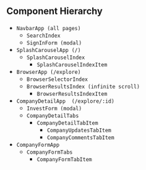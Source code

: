 ## Component Hierarchy

* `NavbarApp (all pages)`
  * `SearchIndex`
  * `SignInForm (modal)`
* `SplashCarouselApp (/)`
  * `SplashCarouselIndex`
    * `SplashCarouselIndexItem`
* `BrowserApp (/explore)`
  * `BrowserSelectorIndex`
  * `BrowserResultsIndex (infinite scroll)`
    * `BrowserResultsIndexItem`
* `CompanyDetailApp  (/explore/:id)`
  * `InvestForm (modal)`
  * `CompanyDetailTabs`
    * `CompanyDetailTabItem`
      * `CompanyUpdatesTabItem`
      * `CompanyCommentsTabItem`
* `CompanyFormApp`
  * `CompanyFormTabs`
    * `CompanyFormTabItem`
